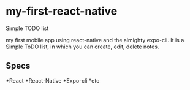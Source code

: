 # my-first-react-native
Simple TODO list 

my first mobile app using react-native and the almighty expo-cli.
It is a Simple ToDO list, in which you can create, edit, delete notes.

## Specs
*React
*React-Native
*Expo-cli
*etc
